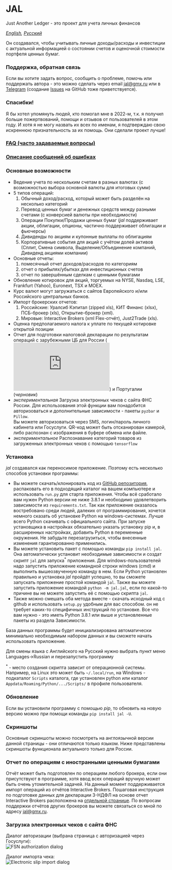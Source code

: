 # JAL
Just Another Ledger - это проект для учета личных финансов

*[English](https://github.com/titov-vv/jal/blob/master/docs/README.md), [Русский](https://github.com/titov-vv/jal/blob/master/docs/README.ru.md)*

Он создавался, чтобы учитывать личные доходы/расходы и инвестиции с актуальной информацией о состоянии счетов и оценочной стоимости портфеля ценных бумаг.

### Поддержка, обратная связь
Если вы хотите задать вопрос, сообщить о проблеме, помочь или поддержать автора - это можно сделать через email [jal@gmx.ru](mailto:jal@gmx.ru?subject=%5BJAL%5D%20Help) или в [Telegram](https://t.me/jal_support) (создание [Issues](https://github.com/titov-vv/jal/issues) на GitHub тоже приветствуется).

### Спасибки!
Я бы хотел упомянуть людей, кто помогал мне в 2022-м, т.к. я получил больше пожертвований, помощи и отзывов от пользователей в этом году.
И хотя я не могу назвать их всех по именам, я подтверждаю свою искреннюю признательность за их помощь. Они сделали проект лучше! 

### [FAQ (часто задаваемые вопросы)](https://github.com/titov-vv/jal/blob/master/docs/FAQ.ru.md)

### [Описание сообщений об ошибках](https://github.com/titov-vv/jal/blob/master/docs/error_description.ru.md)

### Основные возможности
- Ведение учета по нескольким счетам в разных валютах (с возможностью выбора основной валюты для итоговых сумм)
- 5 типов операций: 
    1. Обычный доход/расход, который может быть разделён на несколько категорий
    2. Перевод ценных бумаг и денежных средств между разными счетами (с конверсией валюты при необходимости)
    3. Операции Покупки/Продажи ценных бумаг (*jal* поддерживает акции, облигации, опционы, частично поддерживает облигации и фьючерсы)
    4. Дивиденды по акциям и купонные выплаты по облигациям
    5. Корпоративные события для акций с учётом долей активов (Сплит, Смена символа, Выделение/Объединение компаний, Дивиденд акциями компании)
- Основные отчеты:
    1. помесячный отчет доходов/расходов по категориям
    2. отчет о прибылях/убытках для инвестиционных счетов
    3. отчет по завершённым сделкам с ценными бумагами
- Обновление котировок для акций, торгуемых на NYSE, Nasdaq, LSE, Frankfurt (Yahoo), Euronext, TSX и MOEX.
- Курс валют могут загружаться с сайтов Европейского и/или Российского центральных банков.
- Импорт брокерских отчетов:
    1. Российские: Уралсиб Кэпитал (zipped xls), КИТ Финанс (xlsx), ПСБ-брокер (xls), Открытие-брокер (xml).
    2. Мировые: Interactive Brokers (xml Flex-отчёт), Just2Trade (xls).
- Оценка предполагаемого налога к уплате по текущей котировке открытой позиции 
- Отчет для подготовки налоговой декларации по результатам операций с зарубежными ЦБ для России (![инструкция](https://github.com/titov-vv/jal/blob/master/docs/ru-tax-3ndfl/taxes.md)) и Португалии (*черновик*)
- *экспериментальная* Загрузка электронных чеков с сайта ФНС России. Для использования этой функции вам понадобится авторизоваться и дополнительные зависимости - пакеты `pyzbar` и `Pillow`.  
Вы можете авторизоваться через SMS, логин/пароль личного кабинета или Госуслуги. QR-код может быть отсканирован камерой, либо распознан с изображения в буфере обмена или файле.
- *экспериментальное* Распознавание категорий товаров из загруженных электронных чеков с помощью `tensorflow` 
    

### Установка
*jal* создавался как переносимое приложение. Поэтому есть несколько способов установки программы:
- Вы можете скачать/клонировать код из [GitHub репозитория](https://github.com/titov-vv/jal), распаковать его в подходящий каталог на вашем компьютере и использовать `run.py` для старта приложения.
Чтобы всё сработало вам нужен Python версии не ниже 3.8.1 и необходимо удовлетворить зависимости из `requirements.txt`.
Так как приложение оказалось востребовано среди людей, далеких от программирования, хочется немного сказать об установке Python на windows-системах.
Лучше всего Python скачивать с официального сайта. При запуске установщика в настройках обязательно указать установку pip и, в расширенных настройках, добавить Python в переменные окружения. Не забудьте перезагрузиться, чтобы внесенные изменения гарантированно применились.
- Вы можете установить пакет с помощью команды `pip install jal`. Она автоматически установит необходимые зависимости и создат скрипт `jal` для запуска<sup>*</sup> приложения. Для windows-пользователей надо запустить приложение командной строки windows (cmd) и выполнить вышеозвученную команду в нем. 
Если Python установлен правильно и установка *jal* пройдёт успешно, то вы сможете запускать приложение простой командой `jal`.
Также вы можете запустить приложение командой `python -m jal.jal`, если по какой-то причине вы не можете запустить её с помощью скрипта `jal`.
- Также можно смешать оба метода вместе - скачать исходный код с github и использовать `setup.py` удобным для вас способом.
он не требует каких-то специфичных инструкций по установке. Все что вам нужно - это иметь Python 3.8.1 или выше и установленные пакеты из раздела Зависимости.

База данных программы будет инициализирована автоматически минимально необходимым набором данных и вы сможете начать использовать приложение.

Для смены языка с Английского на Русский нужно выбрать пункт меню Languages->Russian и перезапустить программу

<sup>*</sup> - место создания скрипта зависит от операционной системы. Например, на Linux это может быть `~/.local/run`, на Windows - подкаталог `Scripts` каталога, где установлен python или каталог `Appdata/Roaming/Python/.../Scripts/` в профиле пользователя.

### Обновление
Если вы установили программу с помощью *pip*, то обновить на новую версию можно при помощи команды `pip install jal -U`.

### Скриншоты
Основные скриншоты можно посмотреть на англоязычной версии данной страницы - они отличаются только языком.
Ниже представлены скриншоты функционала актуального только для России.

### Отчет по операциям с иностранными ценными бумагами

Отчёт может быть подготовлен по операциям любого брокера, если они присутствуют в программе, хотя ввод всех операций вручную может быть очень утомительной задачей.
На данный момент поддерживается импорт операций из отчётов Interactive Brokers. Пошаговая инструкция по подготовке данных для декларации 3-НДФЛ на основе отчет Interactive Brokers расположена на [отдельной странице](https://github.com/titov-vv/jal/blob/master/docs/ru-tax-3ndfl/taxes.md).
По вопросам поддержки отчётов других брокеров вы можете связаться со мной по адресу [jal@gmx.ru](mailto:jal@gmx.ru?subject=%5BJAL%5D%20Reports%20import).

### Загрузка электронных чеков с сайта ФНС

Диалог авторизации (выбрана страница с авторизацией через Госуслуги):  
![FSN authorization dialog](https://github.com/titov-vv/jal/blob/master/docs/img/fns_auth_dialog.png?raw=true)

Диалог импорта чека:  
![Electronic slip import dialog](https://github.com/titov-vv/jal/blob/master/docs/img/slip_import.png?raw=true) 

